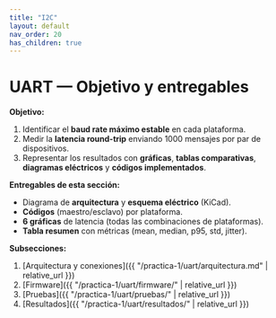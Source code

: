 ```yaml
---
title: "I2C"
layout: default
nav_order: 20
has_children: true
---
```


# UART — Objetivo y entregables

**Objetivo:**  
1. Identificar el **baud rate máximo estable** en cada plataforma.  
2. Medir la **latencia round-trip** enviando 1000 mensajes por par de dispositivos.  
3. Representar los resultados con **gráficas**, **tablas comparativas**, **diagramas eléctricos** y **códigos implementados**.

**Entregables de esta sección:**
- Diagrama de **arquitectura** y **esquema eléctrico** (KiCad).
- **Códigos** (maestro/esclavo) por plataforma.
- **6 gráficas** de latencia (todas las combinaciones de plataformas).
- **Tabla resumen** con métricas (mean, median, p95, std, jitter).

**Subsecciones:**
1. [Arquitectura y conexiones]({{ "/practica-1/uart/arquitectura.md" | relative_url }})
2. [Firmware]({{ "/practica-1/uart/firmware/" | relative_url }})
3. [Pruebas]({{ "/practica-1/uart/pruebas/" | relative_url }})
4. [Resultados]({{ "/practica-1/uart/resultados/" | relative_url }})
